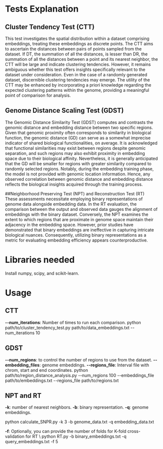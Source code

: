 # Tests Explanation

## Cluster Tendency Test (CTT)
This test investigates the spatial distribution within a dataset comprising embeddings, treating these embeddings as discrete points. 
The CTT aims to ascertain the distances between pairs of points sampled from the dataset. If DT, the summation of all the distances,
is lesser than DR, the summation of all the distances between a point and its nearest neighbor, the CTT will be large and indicate clustering 
tendencies. However, it remains ambiguous whether this test offers insights specifically relevant to the dataset under consideration. Even in 
the case of a randomly generated dataset, discernible clustering tendencies may emerge. The utility of the CTT may be enhanced by incorporating 
a priori knowledge regarding the expected clustering patterns within the genome, providing a meaningful point of comparison for analysis.

## Genome Distance Scaling Test (GDST)
The Genomic Distance Similarity Test (GDST) computes and contrasts the genomic distance and embedding distance between two specific regions. 
Given that genomic proximity often corresponds to similarity in biological function, the genomic distance (GD) can serve as a somewhat imprecise
indicator of shared biological functionalities, on average. It is acknowledged that functional similarities may exist between regions despite 
genomic separation, and such regions may also exhibit proximity in embedding space due to their biological affinity. Nevertheless, it is 
generally anticipated that the GD will be smaller for regions with greater similarity compared to randomly selected regions. Notably, during
the embedding training phase, the model is not provided with genomic location information. Hence, any observed correlation between genomic 
distance and embedding distance reflects the biological insights acquired through the training process.

##Neighborhood Preserving Test (NPT) and Reconstruction Test (RT)
These assessments necessitate employing binary representations of genome data alongside embedding data. In the RT evaluation, the comparison 
between the output and observed data gauges the alignment of embeddings with the binary dataset. Conversely, the NPT examines the extent to 
which regions that are proximate in genome space maintain their adjacency in the embedding space. However, prior studies have demonstrated that 
binary embeddings are ineffective in capturing intricate biological nuances. Consequently, utilizing binary representations as a metric for 
evaluating embedding efficiency appears counterproductive.


# Libraries needed
Install numpy, scipy, and scikit-learn.

# Usage
## CTT
**--num_iterations**: Number of times to run each comparison.
​python path/to/cluster_tendency_test.py path/to/data_embeddings.txt --num_iterations 10

## GDST
**--num_regions**: to control the number of regions to use from the dataset. 
**--embedding_files**: genome embeddings. 
**--regions_file**: Interval file with chrom, start and end coordinates.
​python path/to/region_distance_analysis.py --num_regions 100 --embeddings_file path/to/embeddings.txt --regions_file path/to/regions.txt

## NPT and RT
**-k**: number of nearest neighbors. 
**-b**: binary representation. 
**-q**: genome embeddings.

​python calculate_SNPR.py -k 3 -b genome_data.txt -q embedding_data.txt

**-f**: Optionally, you can provide the number of folds for K-fold cross-validation for RT \\
python RT.py -b binary_embeddings.txt -q query_embeddings.txt -f 5
